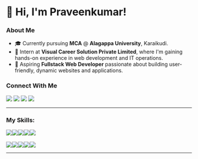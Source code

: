 # 👋 Hi, I'm Praveenkumar!

### About Me
- 🎓 Currently pursuing **MCA** @ **Alagappa University**, Karaikudi.
- 🚀 Intern at **Visual Career Solution Private Limited**, where I'm gaining hands-on experience in web development and IT operations.
- 🌟 Aspiring **Fullstack Web Developer** passionate about building user-friendly, dynamic websites and applications.

### Connect With Me
<a href="https://www.linkedin.com/in/praveenkumar663/"><img src="https://img.shields.io/badge/LinkedIn-0077B5?style=for-the-badge&logo=linkedin&logoColor=white" ></a>
<a href="https://praveenkumar.cooo.in/"><img src="https://img.shields.io/badge/website-000000?style=for-the-badge&logo=About.me&logoColor=white" ></a>
<a href="https://wa.me/qr/BCSGXBYQQFZWG1"><img src="https://img.shields.io/badge/WhatsApp-25D366?style=for-the-badge&logo=whatsapp&logoColor=white" ></a>
<a href="https://www.instagram.com/itz_praveen_06__"><img src="https://img.shields.io/badge/Instagram-E4405F?style=for-the-badge&logo=instagram&logoColor=white" ></a>

<hr>

<h3>My Skills:</h3>
<div style="display:flex;">
<img src="https://img.shields.io/badge/HTML5-E34F26?style=for-the-badge&logo=html5&logoColor=white">
<img src="https://img.shields.io/badge/CSS3-1572B6?style=for-the-badge&logo=css3&logoColor=white">
<img src="https://img.shields.io/badge/JavaScript-F7DF1E?style=for-the-badge&logo=javascript&logoColor=black">
<img src="https://img.shields.io/badge/C-00599C?style=for-the-badge&logo=c&logoColor=white">
<img src="https://img.shields.io/badge/C%2B%2B-00599C?style=for-the-badge&logo=c%2B%2B&logoColor=white">
  </div>
  <br>
  <div style="display:flex;">
<img src="https://img.shields.io/badge/Python-14354C?style=for-the-badge&logo=python&logoColor=white">
<img src="https://img.shields.io/badge/Java-ED8B00?style=for-the-badge&logo=openjdk&logoColor=white">
<img src="https://img.shields.io/badge/Bootstrap-563D7C?style=for-the-badge&logo=bootstrap&logoColor=white">
<img src="https://img.shields.io/badge/MySQL-00000F?style=for-the-badge&logo=mysql&logoColor=white">
<img src="https://img.shields.io/badge/Microsoft_Office-D83B01?style=for-the-badge&logo=microsoft-office&logoColor=white">
  </div>
<hr>
